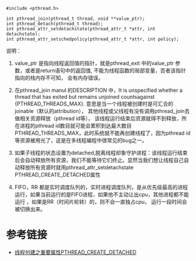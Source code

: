 

```
#include <pthread.h>

int pthread_join(pthread_t thread, void **value_ptr);
int pthread_detach(pthread_t thread);
int pthread_attr_setdetachstate(pthread_attr_t *attr, int detachstate);
int pthread_attr_setschedpolicy(pthread_attr_t *attr, int policy);
```

说明：
1. value_ptr 是指向线程返回值的指针，就是pthread_exit 中的value_ptr 参数，或者是return语句中的返回值, 不能为线程函数的局部变量，否者该指针指向的栈内存不可知， 会有内存错误。

2. 在pthread_join manul 的DESCRIPTION 中，It is unspecified whether a thread that has exited but remains unjoined countsagainst {PTHREAD_THREADS_MAX}. 意思是当一个线程被创建时是可汇合的joinable（默认的attribution）， 其他线程或父线程有没有调用pthread_join去做相关资源释放（pthread id等）， 该线程运行结束后资源就得不到释放，所在进程的pthread id数目就可能会累积到达最大数目PTHREAD_THREADS_MAX，此时系统就不能再创建线程了，因为pthread id等资源被用光了，这是在多线程编程中很常见的bug之一。

3. 如果子线程的状态设置为detached,脱离线程却象守护进程：该线程运行结束后会自动释放所有资源，我们不能等待它们终止。显然当我们想让线程自己自动释放所有资源时就用pthread_attr_setdetachstate PTHREAD_CREATE_DETACHED属性

4. FIFO，RR 都是实时调度队列的，实时进程调度队列，是从优先级最高的进程运行，如果当前运行的是FIFO进程，如果他不主动让出cpu，其他进程都不能运行 ，如果是RR（时间片轮转）的，则不会一直独占cpu， 运行一段时间会被切换出来。


# 参考链接

- [线程创建之重要属性PTHREAD_CREATE_DETACHED](https://blog.csdn.net/xuyunzhang/article/details/8804298)
